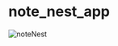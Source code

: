 # note_nest_app
![noteNest](https://github.com/user-attachments/assets/0778e716-eb13-4faf-81a5-80d11f8002e6)
